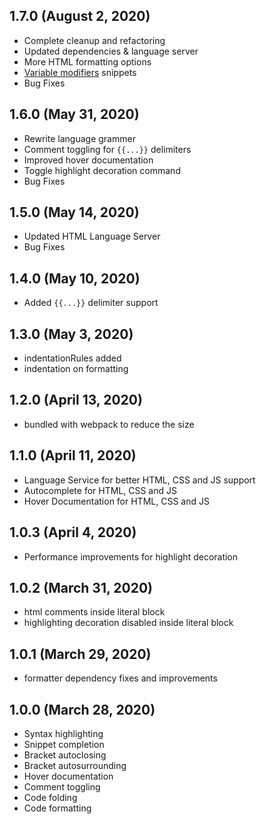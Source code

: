 ## 1.7.0 (August 2, 2020)
* Complete cleanup and refactoring
* Updated dependencies & language server
* More HTML formatting options
* [Variable modifiers](https://www.smarty.net/docs/en/language.modifiers.tpl) snippets
* Bug Fixes

## 1.6.0 (May 31, 2020)
* Rewrite language grammer
* Comment toggling for `{{...}}` delimiters
* Improved hover documentation
* Toggle highlight decoration command
* Bug Fixes

## 1.5.0 (May 14, 2020)
* Updated HTML Language Server
* Bug Fixes

## 1.4.0 (May 10, 2020)
* Added `{{...}}` delimiter support

## 1.3.0 (May 3, 2020)
* indentationRules added
* indentation on formatting

## 1.2.0 (April 13, 2020)
* bundled with webpack to reduce the size

## 1.1.0 (April 11, 2020)
* Language Service for better HTML, CSS and JS support
* Autocomplete for HTML, CSS and JS 
* Hover Documentation for HTML, CSS and JS 

## 1.0.3 (April 4, 2020)
* Performance improvements for highlight decoration

## 1.0.2 (March 31, 2020)
* html comments inside literal block
* highlighting decoration disabled inside literal block

## 1.0.1 (March 29, 2020)
* formatter dependency fixes and improvements

## 1.0.0 (March 28, 2020)

* Syntax highlighting
* Snippet completion
* Bracket autoclosing
* Bracket autosurrounding
* Hover documentation
* Comment toggling
* Code folding
* Code formatting
